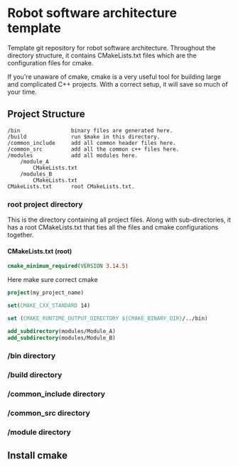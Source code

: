 # Robot software architecture template
 Template git repository for robot software architecture. Throughout the directory structure, it contains CMakeLists.txt files which are the configuration files for cmake. 

 If you're unaware of cmake, cmake is a very useful tool for building large and complicated C++ projects. With a correct setup, it will save so much of your time.

## Project Structure

```
/bin                binary files are generated here.
/build              run $make in this directory.
/common_include     add all common header files here.
/common_src         add all the common c++ files here.
/modules            add all modules here.
    /module_A
        CMakeLists.txt
    /modules_B
        CMakeLists.txt
CMakeLists.txt      root CMakeLists.txt.
```

### root project directory
This is the directory containing all project files. Along with sub-directories, it has a root CMakeLists.txt that ties all the files and cmake configurations together.
#### CMakeLists.txt (root)
```cmake
cmake_minimum_required(VERSION 3.14.5)
```
Here make sure correct cmake 
```cmake
project(my_project_name)
```
```cmake
set(CMAKE_CXX_STANDARD 14)
```
```cmake
set (CMAKE_RUNTIME_OUTPUT_DIRECTORY ${CMAKE_BINARY_DIR}/../bin)
```
```cmake
add_subdirectory(modules/Module_A)
add_subdirectory(modules/Module_B)
```
### /bin directory

### /build directory

### /common_include directory

### /common_src directory

### /module directory

## Install cmake